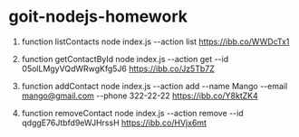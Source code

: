 # goit-nodejs-homework

1. function listContacts
   node index.js --action list
   https://ibb.co/WWDcTx1

2. function getContactById
   node index.js --action get --id 05olLMgyVQdWRwgKfg5J6
   https://ibb.co/Jz5Tb7Z

3. function addContact
   node index.js --action add --name Mango --email mango@gmail.com --phone 322-22-22
   https://ibb.co/Y8ktZK4

4. function removeContact
   node index.js --action remove --id qdggE76Jtbfd9eWJHrssH
   https://ibb.co/HVjx6mt
